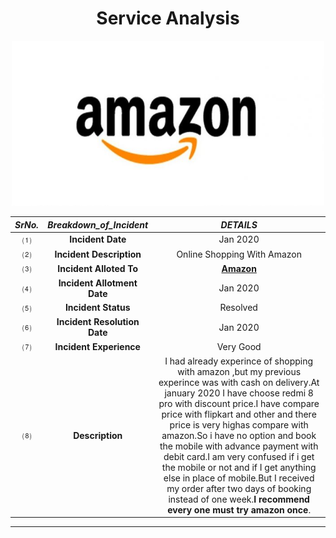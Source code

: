 <h1 align=center>Service Analysis</h1>

<div align="center">
    <img src="https://raw.githubusercontent.com/qayoom321/qayoom321/main/amazon.jpg" alt="img" width=500/>
 </div>
 
 
 |***SrNo.***| ***Breakdown_of_Incident***  |    ***DETAILS***  |
 | :---: | :------: | :-----: |
⑴|**Incident Date**                   |               Jan 2020                           |
|⑵|**Incident Description**           |              Online Shopping With Amazon                     |
|⑶|**Incident Alloted To**            |  [**Amazon**](http://www.amazon.in/)|
|⑷|**Incident Allotment Date**        |               Jan 2020                          |
|⑸|**Incident Status**                |                 Resolved                             |
|⑹|**Incident Resolution Date**       |                Jan 2020                              |
|⑺|**Incident Experience**            |                  Very Good                     |        
|⑻|**Description**|I had already experince of shopping with amazon ,but my previous experince was with cash on delivery.At january 2020 I have choose redmi 8 pro with discount price.I have compare price with flipkart and other and there price is very highas compare with amazon.So i have no option and book the mobile with advance payment with debit card.I am very confused if i get the mobile or not and if I get anything else in place of mobile.But I received my order after two days of booking instead of one week.**I recommend every one must try amazon once**.|
****
